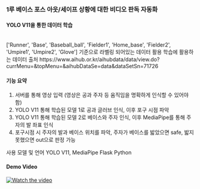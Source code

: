 <h3>1루 베이스 포스 아웃/세이프 상황에 대한 비디오 판독 자동화</h3>

<h4>YOLO V11을 통한 데이터 학습</h4>
</br>
['Runner', 'Base', 'Baseball_ball', 'Fielder1', 'Home_base', 'Fielder2', 'Umpire1', 'Umpire2', 'Glove'] 기준으로 라벨링 되어있는 데이터 활용
학습에 활용하는 데이터 출처 https://www.aihub.or.kr/aihubdata/data/view.do?currMenu=&topMenu=&aihubDataSe=data&dataSetSn=71726

<h4>기능 요약</h4>

1. 서버를 통해 영상 입력 (영상은 공과 주자 등 움직임을 명확하게 인식할 수 있어야 함)
2. YOLO V11 통해 학습된 모델 1로 공과 글러브 인식, 이후 포구 시점 파악
3. YOLO V11 통해 학습된 모델 2로 베이스와 주자 인식, 이후 MediaPipe를 통해 주자의 발 좌표 인식
4. 포구시점 시 주자의 발과 베이스 위치를 파악, 주자가 베이스를 밟았으면 safe, 밟지 못했으면 out으로 판정 가능

사용 모델 및 언어
YOLO V11, MediaPipe
Flask
Python
<h4> Demo Video </h4>

[![Watch the video](https://img.youtube.com/vi/YuXrAXy7xXE/0.jpg)](https://www.youtube.com/watch?v=YuXrAXy7xXE)

